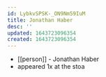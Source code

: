 ```yaml
---
id: LybkvSPSK-_ON9Nm59IuM
title: Jonathan Haber
desc: ''
updated: 1643723096354
created: 1643723096354
---
```



- [[person]] - Jonathan Haber
- appeared 1x at the stoa
